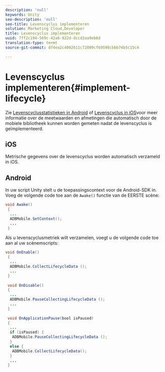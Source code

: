 ```yaml
---
description: 'null'
keywords: Unity
seo-description: 'null'
seo-title: Levenscyclus implementeren
solution: Marketing Cloud,Developer
title: Levenscyclus implementeren
uuid: 7ff2c194-569c-42a6-922d-dccd2aa9eb8d
translation-type: tm+mt
source-git-commit: df4ea2c4002611c72009cf69598cbbb74b5c15c4

---
```



# Levenscyclus implementeren{#implement-lifecycle}

Zie [Levenscyclusstatistieken in Android](/help/android/metrics.md) of [Levenscyclus in iOS](/help/ios/metrics.md)voor meer informatie over de meetwaarden en afmetingen die automatisch door de mobiele bibliotheek kunnen worden gemeten nadat de levenscyclus is geïmplementeerd.

## iOS

Metrische gegevens over de levenscyclus worden automatisch verzameld in iOS.

## Android

In uw script Unity stelt u de toepassingscontext voor de Android-SDK in. Voeg de volgende code toe aan de `Awake()` functie van de EERSTE scène:

```java
void Awake()
 {
  ...
  ADBMobile.SetContext();
  ...
 }
```

Als u levenscyclusmetriek wilt verzamelen, voegt u de volgende code toe aan al uw scènemscripts:

```java
void OnEnable()
 {
  ...
  ADBMobile.CollectLifecycleData (); 
  ...
 }
 
 void OnDisable()
 {
  ...
  ADBMobile.PauseCollectingLifecycleData (); 
  ...
 }
  
 void OnApplicationPause(bool isPaused) 
 {
  ...
  if (isPaused) {
   ADBMobile.PauseCollectingLifecycleData (); 
  }  
  else {
   ADBMobile.CollectLifecycleData(); 
  }
  ...
 }
```

